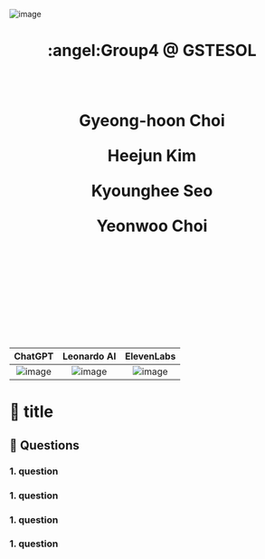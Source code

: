 ![image](https://github.com/ShieldEdu/G4/assets/162398654/7d600e34-1be8-48bc-a553-d894f80e44b5)


  <div align="center">
    <h1>:angel:Group4 @ GSTESOL
  <p>   <br>
  <p>Gyeong-hoon Choi
  <p>Heejun Kim
  <p>Kyounghee Seo
  <p>Yeonwoo Choi
  <br>
  <br>
  <br>
  <br>
  <br>
  <br>

</div> 

|ChatGPT|Leonardo AI|ElevenLabs|
|:--:|:--:|:--:|
|![image](https://github.com/ShieldEdu/G4/assets/162398654/5c69852a-b528-466c-a0ca-983d8aba2f9d)|![image](https://github.com/ShieldEdu/G4/assets/162398654/2e4859fb-72c8-4ff8-9276-cdc67385f100)|![image](https://github.com/ShieldEdu/G4/assets/162398654/eec5f177-e77b-492e-ab68-7a2bcaa49cb3)|

                      
# :cherry_blossom: title



## 📗 Questions


### 1. question

### 1. question

### 1. question

### 1. question
